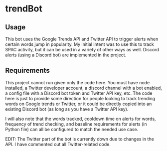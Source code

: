 # trendBot

## Usage
This bot uses the Google Trends API and Twitter API to trigger alerts when certain words jump in popularity. My initial intent was to use this to track SPAC activity, but it can be used in a variety of other ways as well. Discord alerts (using a Discord bot) are implemented in the project.

## Requirements
This project cannot run given only the code here. You must have node installed, a Twitter developer account, a discord channel with a bot enabled, a config file with a Discord bot token and Twitter API key, etc. The code here is just to provide some direction for people looking to track trending words on Google trends or Twitter, or it could be directly copied into an existing Discord bot (as long as you have a Twitter API key).

I will also note that the words tracked, cooldown time on alerts for words, frequency of trend checking, and baseline requirements for alerts (in Python file) can all be configured to match the needed use case.

EDIT: The Twitter part of the bot is currently down due to changes in the API. I have commented out all Twitter-related code. 
